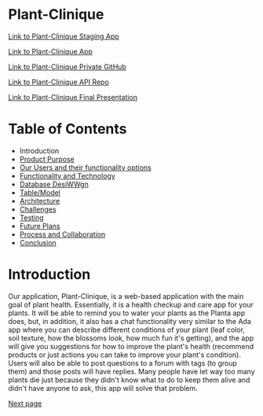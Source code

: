 # Plant-Clinique

[Link to Plant-Clinique Staging App](http://plant-clinique-test.herokuapp.com/)

[Link to Plant-Clinique App](http://plant-clinique.herokuapp.com/)

[Link to Plant-Clinique Private GitHub](https://github.com/Plant-Clinique/Plant-Clinique/)

[Link to Plant-Clinique API Repo](https://github.com/Plant-Clinique/Plant-Clinique-API/)

[Link to Plant-Clinique Final Presentation](https://docs.google.com/presentation/d/1u_ZV_iwTwHEE5Gor9GjBLvlKQA9DYjXv88XHXtVZKQA/edit#slide=id.p)

# Table of Contents 
- Introduction
- [Product Purpose](product_purpose.md) 
- [Our Users and their functionality options](Users_and_functionality.md)
- [Functionality and Technology](technology.md)
- [Database DesiWWgn](databse_design.md)
- [Table/Model](table_model.md)
- [Architecture](archeticture.md)
- [Challenges](challenges.md)
- [Testing](testing.md)
- [Future Plans](future_plans.md)
- [Process and Collaboration](process_and_collaboration.md)
- [Conclusion](conclusion.md)


# Introduction
Our application, Plant-Clinique, is a web-based application with the main goal of plant health. Essentially, it is a health checkup and care app for your plants. It will be able to remind you to water your plants as the Planta app does, but, in addition, it also has a chat functionality very similar to the Ada app where you can describe different conditions of your plant (leaf color, soil texture, how the blossoms look, how much fun it's getting), and the app will give you suggestions for how to improve the plant's health (recommend products or just actions you can take to improve your plant's condition). Users will also be able to post questions to a forum with tags (to group them) and those posts will have replies. Many people have let way too many plants die just because they didn't know what to do to keep them alive and didn't have anyone to ask, this app will solve that problem. 

[Next page](Product_Purpose.md)
